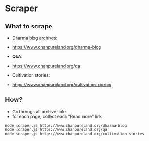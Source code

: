 # Scraper

## What to scrape

- Dharma blog archives: 
 - https://www.chanpureland.org/dharma-blog

- Q&A: 
 - https://www.chanpureland.org/qa

- Cultivation stories:
 - https://www.chanpureland.org/cultivation-stories


## How?


- Go through all archive links
 - for each page, collect each "Read more" link


 ```shell
 node scraper.js https://www.chanpureland.org/dharma-blog
 node scraper.js https://www.chanpureland.org/qa
 node scraper.js https://www.chanpureland.org/cultivation-stories
 ```